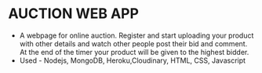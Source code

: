 # AUCTION WEB APP
 - A webpage for online auction. Register and start uploading your product with other details and watch other people post their bid and comment. At the end of the timer your product will be given to the highest bidder.
 - Used - Nodejs, MongoDB, Heroku,Cloudinary, HTML, CSS, Javascript